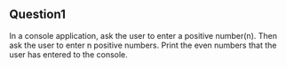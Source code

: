 ## Question1

In a console application, ask the user to enter a positive number(n). Then ask the user to enter n positive numbers. Print the even numbers that the user has entered to the console.